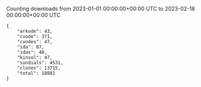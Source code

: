 
Counting downloads from 2023-01-01 00:00:00+00:00 UTC to 2023-02-18 00:00:00+00:00 UTC

```
{
    "arkode": 43,
    "cvode": 371,
    "cvodes": 47,
    "ida": 87,
    "idas": 40,
    "kinsol": 47,
    "sundials": 4531,
    "clones": 13715,
    "total": 18881
}
```
